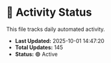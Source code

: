 # 🤖 Activity Status

This file tracks daily automated activity.

- **Last Updated:** 2025-10-01 14:47:20
- **Total Updates:** 145
- **Status:** 🟢 Active
